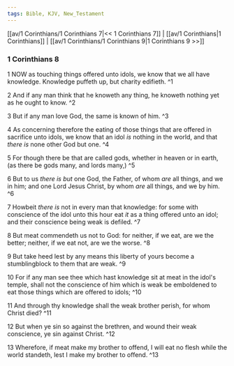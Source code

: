 ```yaml
---
tags: Bible, KJV, New_Testament
---
```


[[av/1 Corinthians/1 Corinthians 7|<< 1 Corinthians 7]] | [[av/1 Corinthians|1 Corinthians]] | [[av/1 Corinthians/1 Corinthians 9|1 Corinthians 9 >>]]

### 1 Corinthians 8

1 NOW as touching things offered unto idols, we know that we all have knowledge. Knowledge puffeth up, but charity edifieth. ^1

2 And if any man think that he knoweth any thing, he knoweth nothing yet as he ought to know. ^2

3 But if any man love God, the same is known of him. ^3

4 As concerning therefore the eating of those things that are offered in sacrifice unto idols, we know that an idol _is_ nothing in the world, and that _there_ _is_ none other God but one. ^4

5 For though there be that are called gods, whether in heaven or in earth, (as there be gods many, and lords many,) ^5

6 But to us _there_ _is_ _but_ one God, the Father, of whom _are_ all things, and we in him; and one Lord Jesus Christ, by whom _are_ all things, and we by him. ^6

7 Howbeit _there_ _is_ not in every man that knowledge: for some with conscience of the idol unto this hour eat _it_ as a thing offered unto an idol; and their conscience being weak is defiled. ^7

8 But meat commendeth us not to God: for neither, if we eat, are we the better; neither, if we eat not, are we the worse. ^8

9 But take heed lest by any means this liberty of yours become a stumblingblock to them that are weak. ^9

10 For if any man see thee which hast knowledge sit at meat in the idol's temple, shall not the conscience of him which is weak be emboldened to eat those things which are offered to idols; ^10

11 And through thy knowledge shall the weak brother perish, for whom Christ died? ^11

12 But when ye sin so against the brethren, and wound their weak conscience, ye sin against Christ. ^12

13 Wherefore, if meat make my brother to offend, I will eat no flesh while the world standeth, lest I make my brother to offend. ^13
